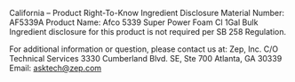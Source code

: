  
 
 
California – Product Right-To-Know Ingredient Disclosure 
Material Number: AF5339A 
Product Name: Afco 5339 Super Power Foam Cl 1Gal Bulk 
Ingredient disclosure for this product is not required per SB 258 Regulation. 
 
For additional information or question, please contact us at: 
Zep, Inc. 
C/O Technical Services 
3330 Cumberland Blvd. SE, Ste 700 
Atlanta, GA 30339 
Email: asktech@zep.com 
 
 
 
 
